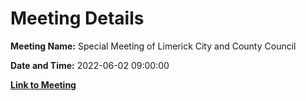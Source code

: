 # Meeting Details

**Meeting Name:** Special Meeting of Limerick City and County Council

**Date and Time:** 2022-06-02 09:00:00

**[Link to Meeting](https://www.limerick.ie/council/whats-on/special-meeting-limerick-city-and-county-council-53)**

